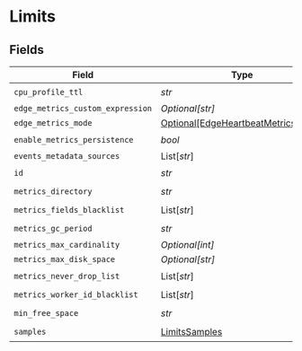 # Limits


## Fields

| Field                                                                                 | Type                                                                                  | Required                                                                              | Description                                                                           |
| ------------------------------------------------------------------------------------- | ------------------------------------------------------------------------------------- | ------------------------------------------------------------------------------------- | ------------------------------------------------------------------------------------- |
| `cpu_profile_ttl`                                                                     | *str*                                                                                 | :heavy_check_mark:                                                                    | N/A                                                                                   |
| `edge_metrics_custom_expression`                                                      | *Optional[str]*                                                                       | :heavy_minus_sign:                                                                    | N/A                                                                                   |
| `edge_metrics_mode`                                                                   | [Optional[EdgeHeartbeatMetricsMode]](../../models/shared/edgeheartbeatmetricsmode.md) | :heavy_minus_sign:                                                                    | N/A                                                                                   |
| `enable_metrics_persistence`                                                          | *bool*                                                                                | :heavy_check_mark:                                                                    | N/A                                                                                   |
| `events_metadata_sources`                                                             | List[*str*]                                                                           | :heavy_minus_sign:                                                                    | N/A                                                                                   |
| `id`                                                                                  | *str*                                                                                 | :heavy_check_mark:                                                                    | N/A                                                                                   |
| `metrics_directory`                                                                   | *str*                                                                                 | :heavy_check_mark:                                                                    | N/A                                                                                   |
| `metrics_fields_blacklist`                                                            | List[*str*]                                                                           | :heavy_check_mark:                                                                    | N/A                                                                                   |
| `metrics_gc_period`                                                                   | *str*                                                                                 | :heavy_check_mark:                                                                    | N/A                                                                                   |
| `metrics_max_cardinality`                                                             | *Optional[int]*                                                                       | :heavy_minus_sign:                                                                    | N/A                                                                                   |
| `metrics_max_disk_space`                                                              | *Optional[str]*                                                                       | :heavy_minus_sign:                                                                    | N/A                                                                                   |
| `metrics_never_drop_list`                                                             | List[*str*]                                                                           | :heavy_check_mark:                                                                    | N/A                                                                                   |
| `metrics_worker_id_blacklist`                                                         | List[*str*]                                                                           | :heavy_check_mark:                                                                    | N/A                                                                                   |
| `min_free_space`                                                                      | *str*                                                                                 | :heavy_check_mark:                                                                    | N/A                                                                                   |
| `samples`                                                                             | [LimitsSamples](../../models/shared/limitssamples.md)                                 | :heavy_check_mark:                                                                    | N/A                                                                                   |